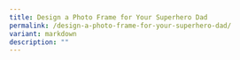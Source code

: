 ```yaml
---
title: Design a Photo Frame for Your Superhero Dad
permalink: /design-a-photo-frame-for-your-superhero-dad/
variant: markdown
description: ""
---
```

